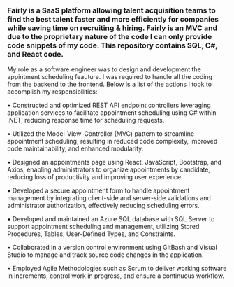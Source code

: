 ### Fairly is a SaaS platform allowing talent acquisition teams to find the best talent faster and more efficiently for companies while saving time on recruiting & hiring. Fairly is an MVC and due to the proprietary nature of the code I can only provide code snippets of my code. This repository contains SQL, C#, and React code.

My role as a software engineer was to design and development the appintment scheduling feauture. I was required to handle all the coding from the backend to the frontend. Below is a list of the actions I took to accomplish my responsibilities:

• Constructed and optimized REST API endpoint controllers leveraging application services to facilitate appointment scheduling using C# within .NET, reducing response time for scheduling requests.

• Utilized the Model-View-Controller (MVC) pattern to streamline appointment scheduling, resulting in reduced code complexity, improved code maintainability, and enhanced modularity.

• Designed an appointments page using React, JavaScript, Bootstrap, and Axios, enabling administrators to organize appointments by candidate, reducing loss of productivity and improving user experience. 

• Developed a secure appointment form to handle appointment management by integrating client-side and server-side validations and administrator authorization, effectively reducing scheduling errors.

• Developed and maintained an Azure SQL database with SQL Server to support appointment scheduling and management, utilizing Stored Procedures, Tables, User-Defined Types, and Constraints.

• Collaborated in a version control environment using GitBash and Visual Studio to manage and track source code changes in the application.

• Employed Agile Methodologies such as Scrum to deliver working software in increments, control work in progress, and ensure a continuous workflow.
